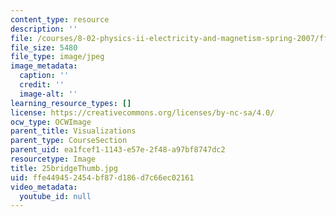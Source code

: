 ```yaml
---
content_type: resource
description: ''
file: /courses/8-02-physics-ii-electricity-and-magnetism-spring-2007/ffe449452454bf87d186d7c66ec02161_25bridgeThumb.jpg
file_size: 5480
file_type: image/jpeg
image_metadata:
  caption: ''
  credit: ''
  image-alt: ''
learning_resource_types: []
license: https://creativecommons.org/licenses/by-nc-sa/4.0/
ocw_type: OCWImage
parent_title: Visualizations
parent_type: CourseSection
parent_uid: ea1fcef1-1143-e57e-2f48-a97bf8747dc2
resourcetype: Image
title: 25bridgeThumb.jpg
uid: ffe44945-2454-bf87-d186-d7c66ec02161
video_metadata:
  youtube_id: null
---
```

